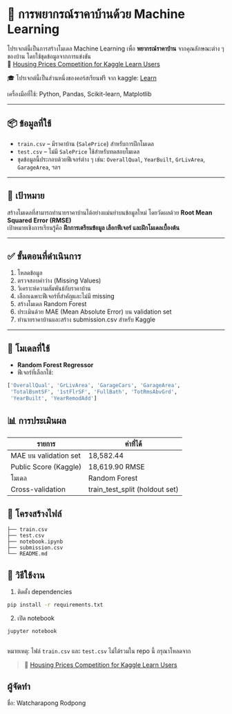 # 🏡 การพยากรณ์ราคาบ้านด้วย Machine Learning

โปรเจกต์นี้เป็นการสร้างโมเดล Machine Learning เพื่อ **พยากรณ์ราคาบ้าน** จากคุณลักษณะต่าง ๆ ของบ้าน โดยใช้ชุดข้อมูลจากการแข่งขัน  
📍 [Housing Prices Competition for Kaggle Learn Users](https://www.kaggle.com/competitions/home-data-for-ml-course/overview)

🎓 โปรเจกต์นี้เป็นส่วนหนึ่งของคอร์สเรียนฟรี จาก kaggle: [Learn](https://www.kaggle.com/learn)

เครื่องมือที่ใช้: Python, Pandas, Scikit-learn, Matplotlib

---

## 📦 ข้อมูลที่ใช้

- `train.csv` – มีราคาบ้าน (`SalePrice`) สำหรับการฝึกโมเดล
- `test.csv` – ไม่มี `SalePrice` ใช้สำหรับทดสอบโมเดล
- ชุดข้อมูลนี้ประกอบด้วยฟีเจอร์ต่าง ๆ เช่น: `OverallQual`, `YearBuilt`, `GrLivArea`, `GarageArea`, ฯลฯ

---

## 🎯 เป้าหมาย

สร้างโมเดลที่สามารถทำนายราคาบ้านได้อย่างแม่นยำบนข้อมูลใหม่ โดยวัดผลด้วย **Root Mean Squared Error (RMSE)**  
เป้าหมายเชิงการเรียนรู้คือ **ฝึกการเตรียมข้อมูล เลือกฟีเจอร์ และฝึกโมเดลเบื้องต้น**

---

## ✅ ขั้นตอนที่ดำเนินการ

1. โหลดข้อมูล
2. ตรวจสอบค่าว่าง (Missing Values)
3. วิเคราะห์ความสัมพันธ์กับราคาบ้าน
4. เลือกเฉพาะฟีเจอร์ที่สำคัญและไม่มี missing
5. สร้างโมเดล Random Forest
6. ประเมินด้วย MAE (Mean Absolute Error) บน validation set
7. ทำนายราคาบ้านและสร้าง submission.csv สำหรับ Kaggle

---

## 🧠 โมเดลที่ใช้

- **Random Forest Regressor**
- ฟีเจอร์ที่เลือกใช้:

```python
['OverallQual', 'GrLivArea', 'GarageCars', 'GarageArea',
 'TotalBsmtSF', '1stFlrSF', 'FullBath', 'TotRmsAbvGrd',
 'YearBuilt', 'YearRemodAdd']
```

## 📊 การประเมินผล

| รายการ                | ค่าที่ได้                      |
| --------------------- | ------------------------------ |
| MAE บน validation set | 18,582.44                      |
| Public Score (Kaggle) | 18,619.90 RMSE                 |
| โมเดล                 | Random Forest                  |
| Cross-validation      | train_test_split (holdout set) |

## 📁 โครงสร้างไฟล์

```
├── train.csv
├── test.csv
├── notebook.ipynb
├── submission.csv
└── README.md
```

## 🧪 วิธีใช้งาน

1. ติดตั้ง dependencies

```bash
pip install -r requirements.txt
```

2. เปิด notebook

```
jupyter notebook
```

##

หมายเหตุ: ไฟล์ `train.csv` และ `test.csv` ไม่ได้รวมใน repo นี้ กรุณาโหลดจาก

> 📍 [Housing Prices Competition for Kaggle Learn Users](https://www.kaggle.com/competitions/home-data-for-ml-course/overview)

## ผู้จัดทำ

ชื่อ: Watcharapong Rodpong
